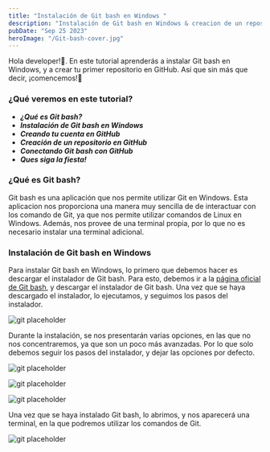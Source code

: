 ```yaml
---
title: "Instalación de Git bash en Windows "
description: "Instalación de Git bash en Windows & creacion de un repositorio en GitHub."
pubDate: "Sep 25 2023"
heroImage: "/Git-bash-cover.jpg"
---
```


Hola developer!👋. En este tutorial aprenderás a instalar Git bash en Windows, y a crear tu primer repositorio en GitHub. Así que sin más que decir, ¡comencemos!🚀

### ¿Qué veremos en este tutorial?

- **_¿Qué es Git bash?_**
- **_Instalación de Git bash en Windows_**
- **_Creando tu cuenta en GitHub_**
- **_Creación de un repositorio en GitHub_**
- **_Conectando Git bash con GitHub_**
- **_Ques siga la fiesta!_**

### ¿Qué es Git bash?

Git bash es una aplicación que nos permite utilizar Git en Windows. Esta aplicacion nos proporciona una manera muy sencilla de de interactuar con los comando de Git, ya que nos permite utilizar comandos de Linux en Windows. Además, nos provee de una terminal propia, por lo que no es necesario instalar una terminal adicional.

### Instalación de Git bash en Windows

Para instalar Git bash en Windows, lo primero que debemos hacer es descargar el instalador de Git bash. Para esto, debemos ir a la [página oficial de Git bash](https://git-scm.com/downloads), y descargar el instalador de Git bash. Una vez que se haya descargado el instalador, lo ejecutamos, y seguimos los pasos del instalador.

![git placeholder](/cover/git_tutorial/git-bash-site.png)

Durante la instalación, se nos presentarán varias opciones, en las que no nos concentraremos, ya que son un poco más avanzadas. Por lo que solo debemos seguir los pasos del instalador, y dejar las opciones por defecto.

![git placeholder](/cover/git_tutorial/bash-instalation.png)

![git placeholder](/cover/git_tutorial/git-bash-loading.png)

![git placeholder](/cover/git_tutorial/bash.png)

Una vez que se haya instalado Git bash, lo abrimos, y nos aparecerá una terminal, en la que podremos utilizar los comandos de Git.

![git placeholder](/cover/git_tutorial/bash-terminal.png)
